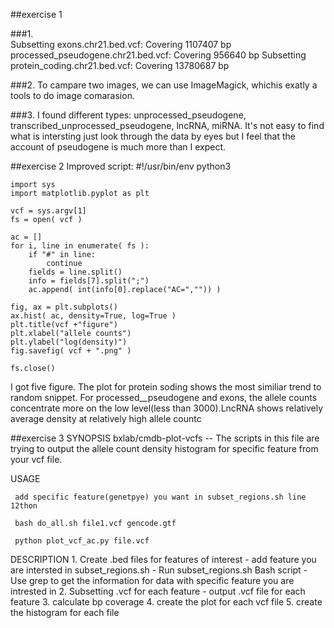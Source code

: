 ##exercise 1

###1.  
Subsetting exons.chr21.bed.vcf: Covering 1107407 bp
processed_pseudogene.chr21.bed.vcf: Covering 956640 bp
Subsetting protein_coding.chr21.bed.vcf: Covering 13780687 bp

###2. 
To campare two images, we can use ImageMagick, whichis exatly a tools to do image comarasion.

###3. 
I found different types: unprocessed_pseudogene, transcribed_unprocessed_pseudogene, lncRNA, miRNA. It's not easy to find what is intersting just look through the data by eyes but I feel that the account of pseudogene is much more than I expect.




##exercise 2
Improved script: 
	#!/usr/bin/env python3

	import sys
	import matplotlib.pyplot as plt

	vcf = sys.argv[1]
	fs = open( vcf )

	ac = []
	for i, line in enumerate( fs ):
	    if "#" in line:
	        continue
	    fields = line.split()
	    info = fields[7].split(";")
	    ac.append( int(info[0].replace("AC=","")) )

	fig, ax = plt.subplots()
	ax.hist( ac, density=True, log=True )
	plt.title(vcf +"figure")
	plt.xlabel("allele counts")
	plt.ylabel("log(density)")
	fig.savefig( vcf + ".png" )

	fs.close()

I got five figure. The plot for protein soding shows the most similiar trend to random snippet. For processed__pseudogene and exons, the allele counts concentrate more on the low level(less than 3000).LncRNA shows relatively average density at relatively high allele countc

##exercise 3
SYNOPSIS
     bxlab/cmdb-plot-vcfs -- The scripts in this file are trying to output the allele count density histogram for specific feature from your vcf file.

 USAGE 

     add specific feature(genetpye) you want in subset_regions.sh line 12thon 
     
     bash do_all.sh file1.vcf gencode.gtf
     
     python plot_vcf_ac.py file.vcf

 DESCRIPTION
    1. Create .bed files for features of interest
       - add feature you are intersted in subset_regions.sh
	     - Run subset_regions.sh Bash script
       - Use grep to get the information for data with specific feature you are intrested in
    2. Subsetting .vcf for each feature
	    - output .vcf file for each feature
	  3. calculate bp coverage 
    4. create the plot for each vcf file
    5. create the histogram for each file
